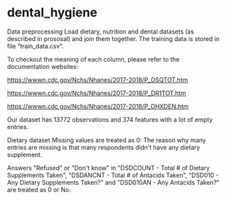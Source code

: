 # dental_hygiene
Data preprocessing
Load dietary, nutrition and dental datasets (as described in prososal) and join them together. The training data is stored in file "train_data.csv".

To checkout the meaning of each column, please refer to the documentation websites:

https://wwwn.cdc.gov/Nchs/Nhanes/2017-2018/P_DSQTOT.htm

https://wwwn.cdc.gov/Nchs/Nhanes/2017-2018/P_DR1TOT.htm

https://wwwn.cdc.gov/Nchs/Nhanes/2017-2018/P_OHXDEN.htm

Our dataset has 13772 observations and 374 features with a lot of empty entries.

Dietary dataset
Missing values are treated as 0: The reason why many entries are missing is that many respondents didn't have any dietary supplement.

Answers "Refused" or "Don't know" in "DSDCOUNT - Total # of Dietary Supplements Taken", "DSDANCNT - Total # of Antacids Taken", "DSD010 - Any Dietary Supplements Taken?" and "DSD010AN - Any Antacids Taken?" are treated as 0 or No.

